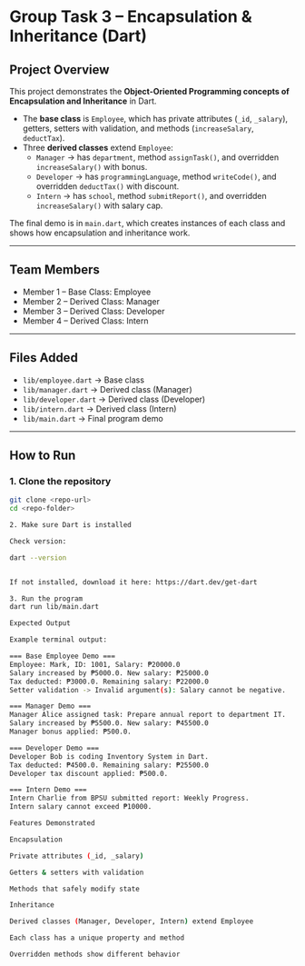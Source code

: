 # Group Task 3 – Encapsulation & Inheritance (Dart)

## Project Overview
This project demonstrates the **Object-Oriented Programming concepts of Encapsulation and Inheritance** in Dart.

- The **base class** is `Employee`, which has private attributes (`_id`, `_salary`), getters, setters with validation, and methods (`increaseSalary`, `deductTax`).
- Three **derived classes** extend `Employee`:
  - `Manager` → has `department`, method `assignTask()`, and overridden `increaseSalary()` with bonus.
  - `Developer` → has `programmingLanguage`, method `writeCode()`, and overridden `deductTax()` with discount.
  - `Intern` → has `school`, method `submitReport()`, and overridden `increaseSalary()` with salary cap.

The final demo is in `main.dart`, which creates instances of each class and shows how encapsulation and inheritance work.

---

## Team Members
- Member 1 – Base Class: Employee  
- Member 2 – Derived Class: Manager  
- Member 3 – Derived Class: Developer  
- Member 4 – Derived Class: Intern  

---

## Files Added
- `lib/employee.dart` → Base class  
- `lib/manager.dart` → Derived class (Manager)  
- `lib/developer.dart` → Derived class (Developer)  
- `lib/intern.dart` → Derived class (Intern)  
- `lib/main.dart` → Final program demo  

---

## How to Run

### 1. Clone the repository
```bash
git clone <repo-url>
cd <repo-folder>

2. Make sure Dart is installed

Check version:

dart --version


If not installed, download it here: https://dart.dev/get-dart

3. Run the program
dart run lib/main.dart

Expected Output

Example terminal output:

=== Base Employee Demo ===
Employee: Mark, ID: 1001, Salary: ₱20000.0
Salary increased by ₱5000.0. New salary: ₱25000.0
Tax deducted: ₱3000.0. Remaining salary: ₱22000.0
Setter validation -> Invalid argument(s): Salary cannot be negative.

=== Manager Demo ===
Manager Alice assigned task: Prepare annual report to department IT.
Salary increased by ₱5500.0. New salary: ₱45500.0
Manager bonus applied: ₱500.0.

=== Developer Demo ===
Developer Bob is coding Inventory System in Dart.
Tax deducted: ₱4500.0. Remaining salary: ₱25500.0
Developer tax discount applied: ₱500.0.

=== Intern Demo ===
Intern Charlie from BPSU submitted report: Weekly Progress.
Intern salary cannot exceed ₱10000.

Features Demonstrated

Encapsulation

Private attributes (_id, _salary)

Getters & setters with validation

Methods that safely modify state

Inheritance

Derived classes (Manager, Developer, Intern) extend Employee

Each class has a unique property and method

Overridden methods show different behavior

